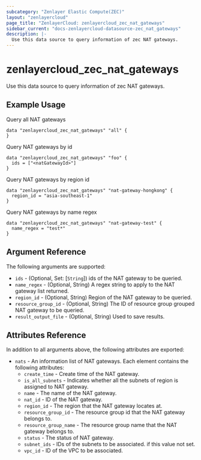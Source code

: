 ```yaml
---
subcategory: "Zenlayer Elastic Compute(ZEC)"
layout: "zenlayercloud"
page_title: "ZenlayerCloud: zenlayercloud_zec_nat_gateways"
sidebar_current: "docs-zenlayercloud-datasource-zec_nat_gateways"
description: |-
  Use this data source to query information of zec NAT gateways.
---
```


# zenlayercloud_zec_nat_gateways

Use this data source to query information of zec NAT gateways.

## Example Usage

Query all NAT gateways

```hcl
data "zenlayercloud_zec_nat_gateways" "all" {
}
```

Query NAT gateways by id

```hcl
data "zenlayercloud_zec_nat_gateways" "foo" {
  ids = ["<natGatewayId>"]
}
```

Query NAT gateways by region id

```hcl
data "zenlayercloud_zec_nat_gateways" "nat-gateway-hongkong" {
  region_id = "asia-southeast-1"
}
```

Query NAT gateways by name regex

```hcl
data "zenlayercloud_zec_nat_gateways" "nat-gateway-test" {
  name_regex = "test*"
}
```

## Argument Reference

The following arguments are supported:

* `ids` - (Optional, Set: [`String`]) ids of the NAT gateway to be queried.
* `name_regex` - (Optional, String) A regex string to apply to the NAT gateway list returned.
* `region_id` - (Optional, String) Region of the NAT gateway to be queried.
* `resource_group_id` - (Optional, String) The ID of resource group grouped NAT gateway to be queried.
* `result_output_file` - (Optional, String) Used to save results.

## Attributes Reference

In addition to all arguments above, the following attributes are exported:

* `nats` - An information list of NAT gateways. Each element contains the following attributes:
   * `create_time` - Create time of the NAT gateway.
   * `is_all_subnets` - Indicates whether all the subnets of region is assigned to NAT gateway.
   * `name` - The name of the NAT gateway.
   * `nat_id` - ID of the NAT gateway.
   * `region_id` - The region that the NAT gateway locates at.
   * `resource_group_id` - The resource group id that the NAT gateway belongs to.
   * `resource_group_name` - The resource group name that the NAT gateway belongs to.
   * `status` - The status of NAT gateway.
   * `subnet_ids` - IDs of the subnets to be associated. if this value not set.
   * `vpc_id` - ID of the VPC to be associated.


